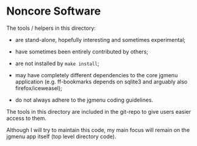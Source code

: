Noncore Software
================

The tools / helpers in this directory:

-   are stand-alone, hopefully interesting and sometimes experimental;

-   have sometimes been entirely contributed by others;

-   are not installed by `make install`;

-   may have completely different dependencies to the core jgmenu application (e.g. ff-bookmarks depends on sqlite3 and arguably also firefox/iceweasel);

-   do not always adhere to the jgmenu coding guidelines.

The tools in this directory are included in the git-repo to give users easier
access to them.

Although I will try to maintain this code, my main focus will remain on
the jgmenu app itself (top level directory code).
